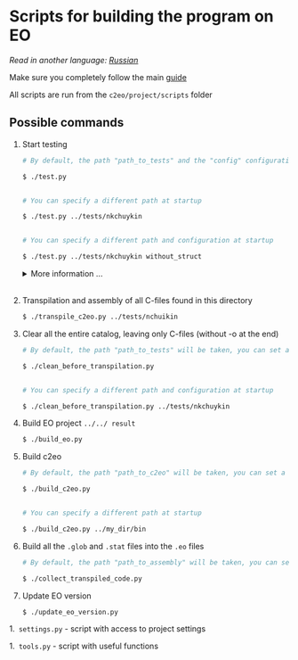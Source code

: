 # Scripts for building the program on EO

*Read in another language: [Russian](readme.ru.md)*

Make sure you completely follow the main [guide](https://github.com/polystat/c2eo#2-build-llvm--clang)

All scripts are run from the `c2eo/project/scripts` folder

## Possible commands

1. Start testing
    ```bash
    # By default, the path "path_to_tests" and the "config" configuration in settings.yml will be taken, you can set other values in settings.yml

    $ ./test.py


    # You can specify a different path at startup

    $ ./test.py ../tests/nkchuykin


    # You can specify a different path and configuration at startup

    $ ./test.py ../tests/nkchuykin without_struct
    ```

    <details>
    <summary> <bold> More information ... </bold> </summary>
    During testing, the EO version is checked, then <code> c2eo </code> is collected, the test results are cleared, files are searched in C, and their subsequent transpilation using <code> c2eo </code>. Then the resulting files are collected into files on the EO. After that, the project is transferred to the EO, and the assembly of the project is started. Testing and comparison of the results of files in C and EO is carried out.
    <p> </p>

    Tests are placed in the <code> tests </code> directory. Each test, a C file, is in a separate subdirectory. The program file name is the same as the directory name and has the .c extension. During testing, additional data with test information is created in these test directories.

    The <code> scripts/data/config </code> directory contains files used for custom testing. Each file contains a list of lines, one of which must contain the path to the file. If you put a! Sign at the beginning of a line, then there should not be a single line from this list in the path to the file.
    </details>
    &nbsp;

1. Transpilation and assembly of all C-files found in this directory

    ```bash
    $ ./transpile_c2eo.py ../tests/nchuikin
    ```

1. Clear all the entire catalog, leaving only C-files (without -o at the end)

    ```bash
    # By default, the path "path_to_tests" will be taken, you can set a different value in settings.yml
    
    $ ./clean_before_transpilation.py


    # You can specify a different path and configuration at startup

    $ ./clean_before_transpilation.py ../tests/nkchuykin
    ```

1. Build EO project `../../ result`

    ```bash
    $ ./build_eo.py
    ```

1. Build c2eo

    ```bash
    # By default, the path "path_to_c2eo" will be taken, you can set a different value in settings.yml
    
    $ ./build_c2eo.py


    # You can specify a different path at startup

    $ ./build_c2eo.py ../my_dir/bin
    ```

1. Build all the `.glob` and `.stat` files into the `.eo` files

    ```bash
    # By default, the path "path_to_assembly" will be taken, you can set a different value in settings.yml
    
    $ ./collect_transpiled_code.py
    ```

1. Update EO version

    ```bash
    $ ./update_eo_version.py
    ```

1.` settings.py` - script with access to project settings

1.` tools.py` - script with useful functions

